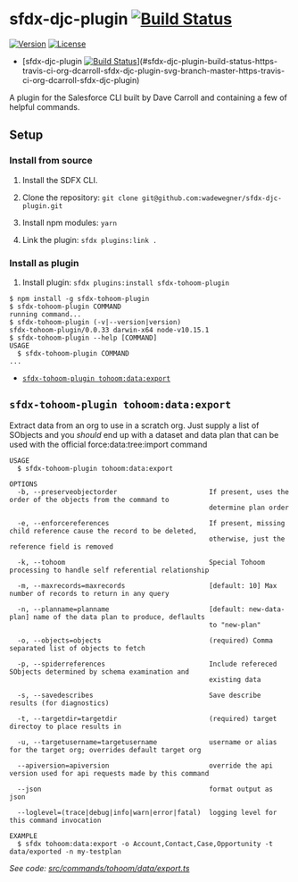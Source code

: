 # sfdx-djc-plugin  [![Build Status](https://travis-ci.org/dcarroll/sfdx-djc-plugin.svg?branch=master)](https://travis-ci.org/dcarroll/sfdx-djc-plugin)

<!-- tocstop -->

[![Version](https://img.shields.io/npm/v/datatree.svg)](https://npmjs.org/package/sfdx-djc-plugin)
[![License](https://img.shields.io/npm/l/datatree.svg)](https://github.com/dcarroll/sfdx-djc-plugin/blob/master/package.json)


<!-- toc -->
* [sfdx-djc-plugin  [![Build Status](https://travis-ci.org/dcarroll/sfdx-djc-plugin.svg?branch=master)](https://travis-ci.org/dcarroll/sfdx-djc-plugin)](#sfdx-djc-plugin-build-status-https-travis-ci-org-dcarroll-sfdx-djc-plugin-svg-branch-master-https-travis-ci-org-dcarroll-sfdx-djc-plugin)
<!-- tocstop -->

<!-- install -->
A plugin for the Salesforce CLI built by Dave Carroll and containing a few of helpful commands.

## Setup

### Install from source

1. Install the SDFX CLI.

2. Clone the repository: `git clone git@github.com:wadewegner/sfdx-djc-plugin.git`

3. Install npm modules: `yarn`

4. Link the plugin: `sfdx plugins:link .`

### Install as plugin

1. Install plugin: `sfdx plugins:install sfdx-tohoom-plugin`

<!-- usage -->
```sh-session
$ npm install -g sfdx-tohoom-plugin
$ sfdx-tohoom-plugin COMMAND
running command...
$ sfdx-tohoom-plugin (-v|--version|version)
sfdx-tohoom-plugin/0.0.33 darwin-x64 node-v10.15.1
$ sfdx-tohoom-plugin --help [COMMAND]
USAGE
  $ sfdx-tohoom-plugin COMMAND
...
```
<!-- usagestop -->
<!-- commands -->
* [`sfdx-tohoom-plugin tohoom:data:export`](#sfdx-tohoom-plugin-tohoomdataexport)

## `sfdx-tohoom-plugin tohoom:data:export`

Extract data from an org to use in a scratch org. Just supply a list of SObjects and you *should* end up with a dataset and data plan that can be used with the official force:data:tree:import command

```
USAGE
  $ sfdx-tohoom-plugin tohoom:data:export

OPTIONS
  -b, --preserveobjectorder                       If present, uses the order of the objects from the command to
                                                  determine plan order

  -e, --enforcereferences                         If present, missing child reference cause the record to be deleted,
                                                  otherwise, just the reference field is removed

  -k, --tohoom                                    Special Tohoom processing to handle self referential relationship

  -m, --maxrecords=maxrecords                     [default: 10] Max number of records to return in any query

  -n, --planname=planname                         [default: new-data-plan] name of the data plan to produce, deflaults
                                                  to "new-plan"

  -o, --objects=objects                           (required) Comma separated list of objects to fetch

  -p, --spiderreferences                          Include refereced SObjects determined by schema examination and
                                                  existing data

  -s, --savedescribes                             Save describe results (for diagnostics)

  -t, --targetdir=targetdir                       (required) target directoy to place results in

  -u, --targetusername=targetusername             username or alias for the target org; overrides default target org

  --apiversion=apiversion                         override the api version used for api requests made by this command

  --json                                          format output as json

  --loglevel=(trace|debug|info|warn|error|fatal)  logging level for this command invocation

EXAMPLE
  $ sfdx tohoom:data:export -o Account,Contact,Case,Opportunity -t data/exported -n my-testplan
```

_See code: [src/commands/tohoom/data/export.ts](https://github.com/dcarroll/datatree/blob/v0.0.33/src/commands/tohoom/data/export.ts)_
<!-- commandsstop -->
